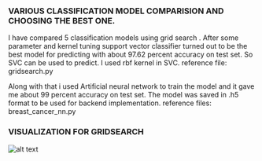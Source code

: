 ### VARIOUS CLASSIFICATION MODEL COMPARISION AND CHOOSING THE BEST ONE.
I have compared 5 classification models using grid search . After some parameter and kernel tuning support vector classifier turned out to be the best model for predicting with about 97.62 percent accuracy on test set. So SVC can be used to predict. I used rbf kernel in SVC. reference file: gridsearch.py

Along with that i used Artificial neural network to train the model and it gave me about 99 percent accuracy on test set. The model was saved in .h5 format to be used for backend implementation. reference files: breast_cancer_nn.py

### VISUALIZATION FOR GRIDSEARCH
![alt text](https://github.com/spursbyte/Breast-Cancer-Predictor/blob/New_Pipeline/breast_cancer_model_exploration/box_plot.png)
